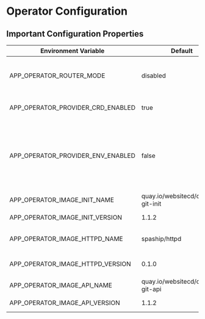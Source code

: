 # Operator Configuration

## Important Configuration Properties

| Environment Variable | Default | Description |
| ---------------------|---------|-------------|
| APP_OPERATOR_ROUTER_MODE | disabled | Router module. Values: `ingress` or `openshift` |
| APP_OPERATOR_PROVIDER_CRD_ENABLED | true | If `false` CRD is not watched |
| APP_OPERATOR_PROVIDER_ENV_ENABLED | false | If `true` then operator expects website definition via ENV variable. See [example](https://github.com/websitecd/operator/blob/main/manifests/config/k8s.yaml#L15) |
| APP_OPERATOR_IMAGE_INIT_NAME | quay.io/websitecd/content-git-init | Init image name |
| APP_OPERATOR_IMAGE_INIT_VERSION | 1.1.2 | Init image version |
| APP_OPERATOR_IMAGE_HTTPD_NAME | spaship/httpd | Httpd image name |
| APP_OPERATOR_IMAGE_HTTPD_VERSION | 0.1.0 | Httpd image version |
| APP_OPERATOR_IMAGE_API_NAME | quay.io/websitecd/content-git-api | Api image name |
| APP_OPERATOR_IMAGE_API_VERSION | 1.1.2 | Api image version |

